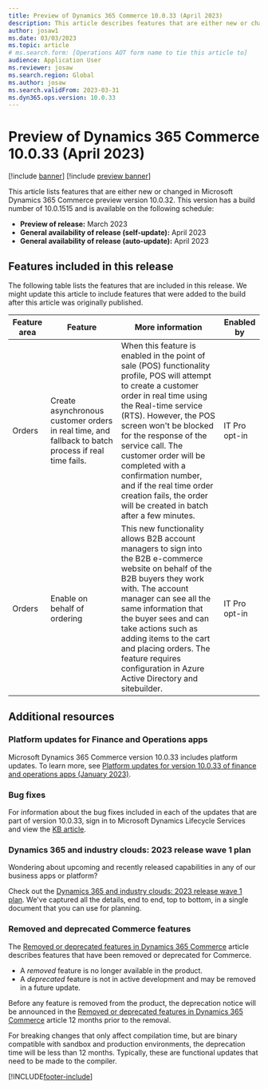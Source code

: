 ```yaml
---
title: Preview of Dynamics 365 Commerce 10.0.33 (April 2023)
description: This article describes features that are either new or changed in Microsoft Dynamics 365 Commerce 10.0.33. 
author: josaw1
ms.date: 03/03/2023
ms.topic: article
# ms.search.form: [Operations AOT form name to tie this article to]
audience: Application User
ms.reviewer: josaw
ms.search.region: Global
ms.author: josaw
ms.search.validFrom: 2023-03-31
ms.dyn365.ops.version: 10.0.33
---
```


# Preview of Dynamics 365 Commerce 10.0.33 (April 2023)

[!include [banner](../includes/banner.md)]
[!include [preview banner](../includes/preview-banner.md)]

This article lists features that are either new or changed in Microsoft Dynamics 365 Commerce preview version 10.0.32. This version has a build number of 10.0.1515 and is available on the following schedule:

- **Preview of release:** March 2023
- **General availability of release (self-update):** April 2023
- **General availability of release (auto-update):** April 2023

## Features included in this release

The following table lists the features that are included in this release. We might update this article to include features that were added to the build after this article was originally published.

| Feature area | Feature | More information | Enabled by |
|---|---|---|---|
| Orders |  Create asynchronous customer orders in real time, and fallback to batch process if real time fails.  |  When this feature is enabled in the point of sale (POS) functionality profile, POS will attempt to create a customer order in real time using the Real-time service (RTS). However, the POS screen won't be blocked for the response of the service call. The customer order will be completed with a confirmation number, and if the real time order creation fails, the order will be created in batch after a few minutes. | IT Pro opt-in   |
| Orders  |  Enable on behalf of ordering   |  This new functionality allows B2B account managers to sign into the B2B e-commerce website on behalf of the B2B buyers they work with. The account manager can see all the same information that the buyer sees and can take actions such as adding items to the cart and placing orders. The feature requires configuration in Azure Active Directory and sitebuilder. | IT Pro opt-in |


## Additional resources

### Platform updates for Finance and Operations apps

Microsoft Dynamics 365 Commerce version 10.0.33 includes platform updates. To learn more, see [Platform updates for version 10.0.33 of finance and operations apps (January 2023)](../../fin-ops-core/dev-itpro/get-started/whats-new-platform-updates-10-0-32.md). 
  

### Bug fixes

For information about the bug fixes included in each of the updates that are part of version 10.0.33, sign in to Microsoft Dynamics Lifecycle Services and view the [KB article](https://fix.lcs.dynamics.com/Issue/Details?bugId=787268).

### Dynamics 365 and industry clouds: 2023 release wave 1 plan

Wondering about upcoming and recently released capabilities in any of our business apps or platform?

Check out the [Dynamics 365 and industry clouds: 2023 release wave 1 plan](/dynamics365-release-plan/2023wave1/). We've captured all the details, end to end, top to bottom, in a single document that you can use for planning.

### Removed and deprecated Commerce features

The [Removed or deprecated features in Dynamics 365 Commerce](removed-deprecated-features-commerce.md) article describes features that have been removed or deprecated for Commerce.

- A *removed* feature is no longer available in the product.
- A *deprecated* feature is not in active development and may be removed in a future update.

Before any feature is removed from the product, the deprecation notice will be announced in the [Removed or deprecated features in Dynamics 365 Commerce](removed-deprecated-features-commerce.md) article 12 months prior to the removal.


For breaking changes that only affect compilation time, but are binary compatible with sandbox and production environments, the deprecation time will be less than 12 months. Typically, these are functional updates that need to be made to the compiler.

[!INCLUDE[footer-include](../../includes/footer-banner.md)]
